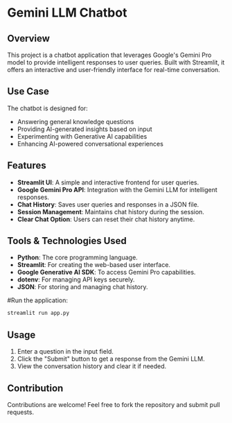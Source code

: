 # Gemini LLM Chatbot

## Overview

This project is a chatbot application that leverages Google's Gemini Pro model to provide intelligent responses to user queries. Built with Streamlit, it offers an interactive and user-friendly interface for real-time conversation.

## Use Case

The chatbot is designed for:

- Answering general knowledge questions
- Providing AI-generated insights based on input
- Experimenting with Generative AI capabilities
- Enhancing AI-powered conversational experiences

## Features

- **Streamlit UI**: A simple and interactive frontend for user queries.
- **Google Gemini Pro API**: Integration with the Gemini LLM for intelligent responses.
- **Chat History**: Saves user queries and responses in a JSON file.
- **Session Management**: Maintains chat history during the session.
- **Clear Chat Option**: Users can reset their chat history anytime.

## Tools & Technologies Used

- **Python**: The core programming language.
- **Streamlit**: For creating the web-based user interface.
- **Google Generative AI SDK**: To access Gemini Pro capabilities.
- **dotenv**: For managing API keys securely.
- **JSON**: For storing and managing chat history.


 #Run the application:
   ```bash
   streamlit run app.py
   ```

## Usage

1. Enter a question in the input field.
2. Click the "Submit" button to get a response from the Gemini LLM.
3. View the conversation history and clear it if needed.

## Contribution

Contributions are welcome! Feel free to fork the repository and submit pull requests.




